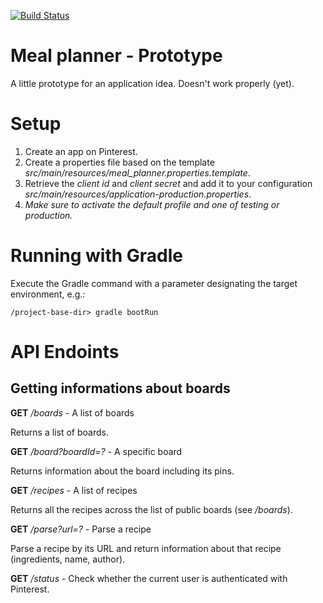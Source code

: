 [![Build Status](https://travis-ci.org/fzuellich/meal-planner.svg?branch=master)](https://travis-ci.org/fzuellich/meal-planner)

# Meal planner - Prototype

A little prototype for an application idea. Doesn't work properly (yet).

# Setup

1. Create an app on Pinterest.
2. Create a properties file based on the template *src/main/resources/meal_planner.properties.template*.
3. Retrieve the _client id_ and _client secret_ and add it to your configuration *src/main/resources/application-production.properties*.
4. *Make sure to activate the default profile and one of testing or production.*

# Running with Gradle

Execute the Gradle command with a parameter designating the target environment, e.g.:

    /project-base-dir> gradle bootRun

# API Endoints

## Getting informations about boards

**GET** _/boards_ - A list of boards

Returns a list of boards.

**GET** _/board?boardId=?_ - A specific board

Returns information about the board including its pins.

**GET** _/recipes_ - A list of recipes

Returns all the recipes across the list of public boards (see _/boards_).

**GET** _/parse?url=?_ - Parse a recipe

Parse a recipe by its URL and return information about that recipe (ingredients, name, author).

**GET** _/status_ - Check whether the current user is authenticated with Pinterest.